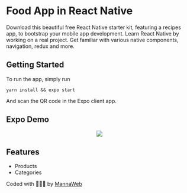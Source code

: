 # Food App in React Native

Download this beautiful free React Native starter kit, featuring a recipes app, to bootstrap your mobile app development. Learn React Native by working on a real project. Get familiar with various native components, navigation, redux and more.

## Getting Started
To run the app, simply run

``` yarn install && expo start ```

And scan the QR code in the Expo client app.

## Expo Demo
<center><a href=""><img src="https://www.instamobile.io/wp-content/uploads/2019/07/Screen-Shot-2019-07-22-at-8.20.29-PM.png" /></a></center>

## Features
- Products
- Categories



Coded with 💖💖💖 by <a href="https://www.mannaweb.info/">MannaWeb</a> 
